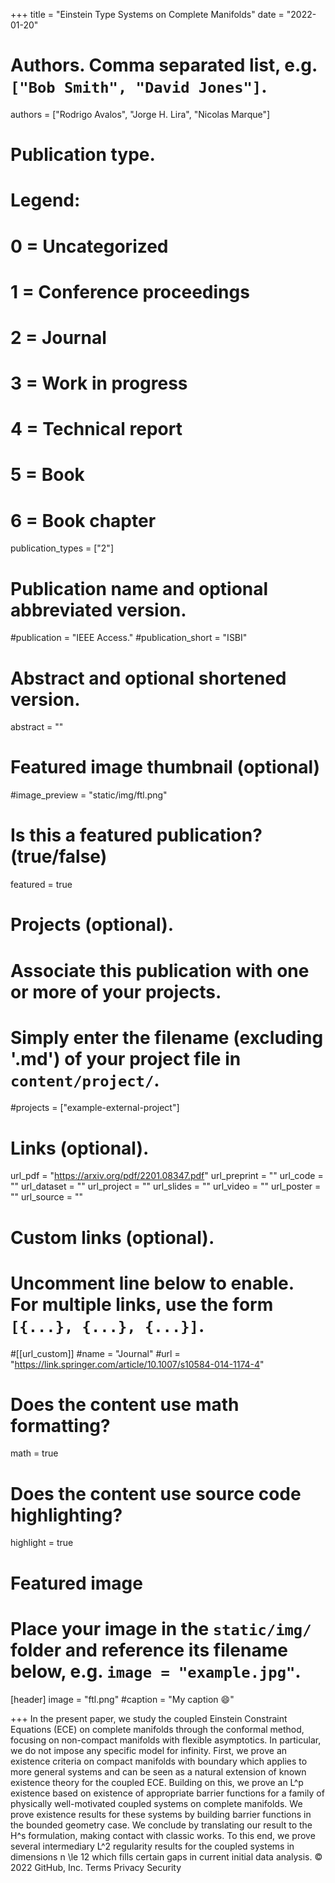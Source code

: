 +++
title = "Einstein Type Systems on Complete Manifolds"
date = "2022-01-20"

# Authors. Comma separated list, e.g. `["Bob Smith", "David Jones"]`.

authors = ["Rodrigo Avalos", "Jorge H. Lira", "Nicolas Marque"]

# Publication type.
# Legend:
# 0 = Uncategorized
# 1 = Conference proceedings
# 2 = Journal
# 3 = Work in progress
# 4 = Technical report
# 5 = Book
# 6 = Book chapter
publication_types = ["2"]

# Publication name and optional abbreviated version.
#publication = "IEEE Access."
#publication_short = "ISBI"

# Abstract and optional shortened version.



abstract = ""

# Featured image thumbnail (optional)
#image_preview = "static/img/ftl.png"

# Is this a featured publication? (true/false)
featured = true

# Projects (optional).
#   Associate this publication with one or more of your projects.
#   Simply enter the filename (excluding '.md') of your project file in `content/project/`.
#projects = ["example-external-project"]

# Links (optional).
url_pdf = "https://arxiv.org/pdf/2201.08347.pdf"
url_preprint = ""
url_code = ""
url_dataset = ""
url_project = ""
url_slides = ""
url_video = ""
url_poster = ""
url_source = ""

# Custom links (optional).
#   Uncomment line below to enable. For multiple links, use the form `[{...}, {...}, {...}]`.
#[[url_custom]]
#name = "Journal"
#url = "https://link.springer.com/article/10.1007/s10584-014-1174-4"

# Does the content use math formatting?
math = true

# Does the content use source code highlighting?
highlight = true
  
# Featured image
# Place your image in the `static/img/` folder and reference its filename below, e.g. `image = "example.jpg"`.
[header]
image = "ftl.png"
#caption = "My caption :smile:"

+++
In the present paper, we study the coupled Einstein Constraint Equations (ECE) on complete manifolds through the conformal method, focusing on non-compact manifolds with flexible asymptotics. In particular, we do not impose any specific model for infinity. First, we prove an existence criteria on compact manifolds with boundary which applies to more general systems and can be seen as a natural extension of known existence theory for the coupled ECE. Building on this, we prove an L^p existence based on existence of appropriate barrier functions for a family of physically well-motivated coupled systems on complete manifolds. We prove existence results for these systems by building barrier functions in the bounded geometry case. We conclude by translating our result to the H^s formulation, making contact with classic works. To this end, we prove several intermediary L^2 regularity results for the coupled systems in dimensions n \le 12 which fills certain gaps in current initial data analysis.
© 2022 GitHub, Inc.
Terms
Privacy
Security
